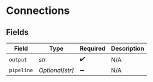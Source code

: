# Connections


## Fields

| Field              | Type               | Required           | Description        |
| ------------------ | ------------------ | ------------------ | ------------------ |
| `output`           | *str*              | :heavy_check_mark: | N/A                |
| `pipeline`         | *Optional[str]*    | :heavy_minus_sign: | N/A                |